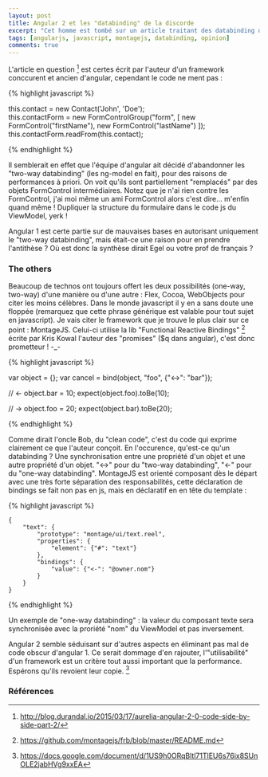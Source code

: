 ```yaml
---
layout: post
title: Angular 2 et les "databinding" de la discorde
excerpt: "Cet homme est tombé sur un article traitant des databinding dans angular 2, vous n'allez pas en croire vos yeux !"
tags: [angularjs, javascript, montagejs, databinding, opinion]
comments: true
---
```


L'article en question [^1] est certes écrit par l'auteur d'un framework conccurent et ancien d'angular, cependant le code ne ment pas :


{% highlight javascript %}

this.contact = new Contact('John', 'Doe');  
this.contactForm = new FormControlGroup("form", [
      new FormControl("firstName"),
      new FormControl("lastName")
	]);
this.contactForm.readFrom(this.contact);

{% endhighlight %}

Il semblerait en effet que l'équipe d'angular ait décidé d'abandonner les "two-way databinding" (les ng-model en fait), pour des raisons de performances à priori. On voit qu'ils sont partiellement "remplacés" par des objets FormControl intermédiaires. Notez que je n'ai rien contre les FormControl, j'ai moi même un ami FormControl alors c'est dire... m'enfin quand même ! Dupliquer la structure du formulaire dans le code js du ViewModel, yerk !

Angular 1 est certe partie sur de mauvaises bases en autorisant uniquement le "two-way databinding", mais était-ce une raison pour en prendre l'antithèse ? Où est donc la synthèse dirait Egel ou votre prof de français ?

### The others

Beaucoup de technos ont toujours offert les deux possibilités (one-way, two-way) d'une manière ou d'une autre : Flex, Cocoa, WebObjects pour citer les moins célèbres. Dans le monde javascript il y en a sans doute une floppée (remarquez que cette phrase générique est valable pour tout sujet en javascript). Je vais citer le framework que je trouve le plus clair sur ce point : MontageJS. Celui-ci utilise la lib "Functional Reactive Bindings" [^2] écrite par Kris Kowal l'auteur des "promises" ($q dans angular), c'est donc prometteur ! -_-

{% highlight javascript %}

var object = {};
var cancel = bind(object, "foo", {"<->": "bar"});

// <-
object.bar = 10;
expect(object.foo).toBe(10);

// ->
object.foo = 20;
expect(object.bar).toBe(20);

{% endhighlight %}

 Comme dirait l'oncle Bob, du "clean code", c'est du code qui exprime clairement ce que l'auteur conçoit. En l'occurence, qu'est-ce qu'un databinding ? Une synchronisation entre une propriété d'un objet et une autre propriété d'un objet.
 "<->" pour du "two-way databinding", "<-" pour du "one-way databinding". MontageJS est orienté composant dès le départ avec une très forte séparation des responsabilités, cette déclaration de bindings se fait non pas en js, mais en déclaratif en en tête du template :

 {% highlight javascript %}

	{
	    "text": {
	        "prototype": "montage/ui/text.reel",
	        "properties": {
	            "element": {"#": "text"}
	        },
	        "bindings": {
	            "value": {"<-": "@owner.nom"}
	        }
	    }
	}

{% endhighlight %}

Un exemple de "one-way databinding" : la valeur du composant texte sera synchronisée avec la proriété "nom" du ViewModel et pas inversement.

Angular 2 semble séduisant sur d'autres aspects en éliminant pas mal de code obscur d'angular 1. Ce serait dommage d'en rajouter, l'"utilisabilité" d'un framework est un critère tout aussi important que la performance. Espérons qu'ils revoient leur copie. [^3]


### Références
[^1]: <http://blog.durandal.io/2015/03/17/aurelia-angular-2-0-code-side-by-side-part-2/>
[^2]: <https://github.com/montagejs/frb/blob/master/README.md>
[^3]: <https://docs.google.com/document/d/1US9h0ORqBltl71TlEU6s76ix8SUnOLE2jabHVg9xxEA>